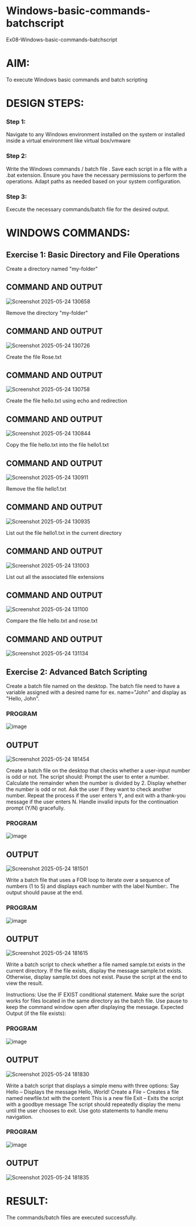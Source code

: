 # Windows-basic-commands-batchscript
Ex08-Windows-basic-commands-batchscript

# AIM:
To execute Windows basic commands and batch scripting

# DESIGN STEPS:

### Step 1:

Navigate to any Windows environment installed on the system or installed inside a virtual environment like virtual box/vmware 

### Step 2:

Write the Windows commands / batch file . Save each script in a file with a .bat extension. Ensure you have the necessary permissions to perform the operations. Adapt paths as needed based on your system configuration.
### Step 3:

Execute the necessary commands/batch file for the desired output. 

# WINDOWS COMMANDS:
## Exercise 1: Basic Directory and File Operations
Create a directory named "my-folder"

## COMMAND AND OUTPUT
![Screenshot 2025-05-24 130658](https://github.com/user-attachments/assets/62bf5a4f-20d9-4617-9b48-370779fe877a)

Remove the directory "my-folder"
## COMMAND AND OUTPUT
![Screenshot 2025-05-24 130726](https://github.com/user-attachments/assets/f0840799-4d20-4e55-b0f0-2be8e27c28cc)

Create the file Rose.txt

## COMMAND AND OUTPUT
![Screenshot 2025-05-24 130758](https://github.com/user-attachments/assets/3f666eb7-a5cf-49d6-9309-4c4a1f20c02d)


Create the file hello.txt using echo and redirection

## COMMAND AND OUTPUT
![Screenshot 2025-05-24 130844](https://github.com/user-attachments/assets/dd27c03e-1cf6-490d-82f3-78a4f05a9b74)

Copy the file hello.txt into the file hello1.txt

## COMMAND AND OUTPUT
![Screenshot 2025-05-24 130911](https://github.com/user-attachments/assets/940f1c80-440c-45fa-a4a5-a2fa57344132)

Remove the file hello1.txt

## COMMAND AND OUTPUT
![Screenshot 2025-05-24 130935](https://github.com/user-attachments/assets/bee057df-9054-44e6-a4ce-0d0eecbf4b6b)

List out the file hello1.txt in the current directory

## COMMAND AND OUTPUT
![Screenshot 2025-05-24 131003](https://github.com/user-attachments/assets/4942359e-8075-41c4-a056-50e35b650ceb)

List out all the associated file extensions 

## COMMAND AND OUTPUT
![Screenshot 2025-05-24 131100](https://github.com/user-attachments/assets/d25b089b-e4ad-4053-999e-b5ec75e0143f)

Compare the file hello.txt and rose.txt

## COMMAND AND OUTPUT
![Screenshot 2025-05-24 131134](https://github.com/user-attachments/assets/af819bd4-68a3-4df8-9a59-c2da04fe1475)

## Exercise 2: Advanced Batch Scripting
Create a batch file named on the desktop. The batch file need to have a variable assigned with a desired name for ex. name="John" and display as "Hello, John".
### PROGRAM
![image](https://github.com/user-attachments/assets/052e57b8-83ab-405c-a904-70eae3c3fd24)

## OUTPUT

![Screenshot 2025-05-24 181454](https://github.com/user-attachments/assets/f8a3414f-7f27-4d56-98f6-7312dc24b1e3)


Create a batch file  on the desktop that checks whether a user-input number is odd or not. The script should:
Prompt the user to enter a number.
Calculate the remainder when the number is divided by 2.
Display whether the number is odd or not.
Ask the user if they want to check another number.
Repeat the process if the user enters Y, and exit with a thank-you message if the user enters N.
Handle invalid inputs for the continuation prompt (Y/N) gracefully.

### PROGRAM
![image](https://github.com/user-attachments/assets/c80fbb61-a805-4bbb-8577-5d2b2dc989f1)


## OUTPUT

![Screenshot 2025-05-24 181501](https://github.com/user-attachments/assets/44395b06-3319-4b12-a0dd-25e45b69ad1b)



Write a batch file that uses a FOR loop to iterate over a sequence of numbers (1 to 5) and displays each number with the label Number:. The output should pause at the end.

### PROGRAM
![image](https://github.com/user-attachments/assets/72d1817b-a19d-447e-bf63-1c64ead7d42f)



## OUTPUT

![Screenshot 2025-05-24 181615](https://github.com/user-attachments/assets/a0a8fada-c60c-4e8f-9977-90d0b8f103be)



Write a batch script to check whether a file named sample.txt exists in the current directory. If the file exists, display the message sample.txt exists. Otherwise, display sample.txt does not exist. Pause the script at the end to view the result.

Instructions:
Use the IF EXIST conditional statement.
Make sure the script works for files located in the same directory as the batch file.
Use pause to keep the command window open after displaying the message.
Expected Output (if the file exists):

### PROGRAM
![image](https://github.com/user-attachments/assets/54de3b69-e664-46f0-8eb6-94c78d63a2f4)


## OUTPUT
![Screenshot 2025-05-24 181830](https://github.com/user-attachments/assets/bcc930e7-6c89-4c92-9ca1-d7f83b4e4b20)


Write a batch script that displays a simple menu with three options:
Say Hello – Displays the message Hello, World!
Create a File – Creates a file named newfile.txt with the content This is a new file
Exit – Exits the script with a goodbye message
The script should repeatedly display the menu until the user chooses to exit. Use goto statements to handle menu navigation.
### PROGRAM
![image](https://github.com/user-attachments/assets/52f31afb-6dd1-4457-af6f-95fbd2a71c9b)

## OUTPUT
![Screenshot 2025-05-24 181835](https://github.com/user-attachments/assets/a13d8801-9f62-4f8e-8d21-906b90ebb846)



# RESULT:
The commands/batch files are executed successfully.

